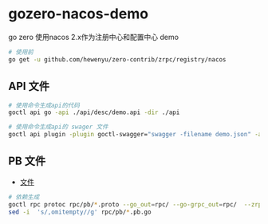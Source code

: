 # gozero-nacos-demo
go zero 使用nacos 2.x作为注册中心和配置中心 demo


```bash
# 使用前
go get -u github.com/hewenyu/zero-contrib/zrpc/registry/nacos
```

## API 文件


```bash
# 使用命令生成api的代码
goctl api go -api ./api/desc/demo.api -dir ./api
```


```bash
# 使用命令生成api的 swager 文件
goctl api plugin -plugin goctl-swagger="swagger -filename demo.json" -api ./api/desc/demo.api -dir .
```

## PB 文件

* [文件](./rpc/pb/demo.proto)
```bash
# 依赖生成
goctl rpc protoc rpc/pb/*.proto --go_out=rpc/ --go-grpc_out=rpc/  --zrpc_out=rpc/
sed -i  's/,omitempty//g' rpc/pb/*.pb.go
```

